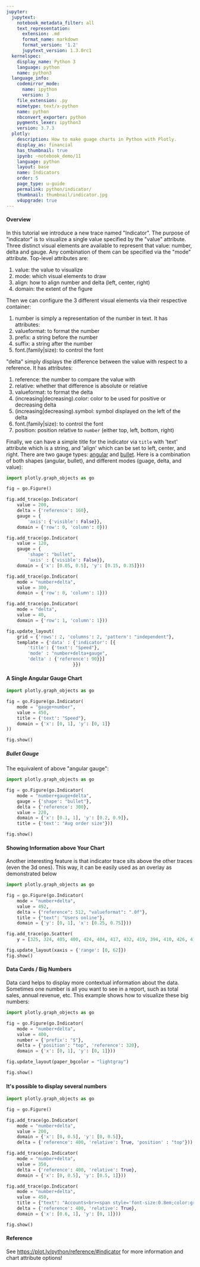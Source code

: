 ```yaml
---
jupyter:
  jupytext:
    notebook_metadata_filter: all
    text_representation:
      extension: .md
      format_name: markdown
      format_version: '1.2'
      jupytext_version: 1.3.0rc1
  kernelspec:
    display_name: Python 3
    language: python
    name: python3
  language_info:
    codemirror_mode:
      name: ipython
      version: 3
    file_extension: .py
    mimetype: text/x-python
    name: python
    nbconvert_exporter: python
    pygments_lexer: ipython3
    version: 3.7.3
  plotly:
    description: How to make guage charts in Python with Plotly.
    display_as: financial
    has_thumbnail: true
    ipynb: ~notebook_demo/11
    language: python
    layout: base
    name: Indicators
    order: 5
    page_type: u-guide
    permalink: python/indicator/
    thumbnail: thumbnail/indicator.jpg
    v4upgrade: true
---
```


#### Overview
In this tutorial we introduce a new trace named "Indicator". The purpose of "indicator" is to visualize a single value specified by the "value" attribute.
  Three distinct visual elements are available to represent that value: number, delta and gauge. Any combination of them can be specified via the "mode" attribute.
  Top-level attributes are:
    <ol>
      <li>value: the value to visualize</li>
      <li> mode: which visual elements to draw</li>
      <li> align: how to align number and delta (left, center, right)</li>
      <li> domain: the extent of the figure</li>
    </ol>

  Then we can configure the 3 different visual elements via their respective container:
    <ol>
      <li> number is simply a representation of the number in text. It has attributes:
      <li> valueformat: to format the number</li>
      <li> prefix: a string before the number</li>
      <li> suffix: a string after the number </li>
      <li> font.(family|size): to control the font</li>
    </ol>
   "delta" simply displays the difference between the value with respect to a reference. It has attributes:
    <ol>
      <li> reference: the number to compare the value with</li>
      <li> relative: whether that difference is absolute or relative</li>
      <li> valueformat: to format the delta</li>
      <li> (increasing|decreasing).color: color to be used for positive or decreasing delta</li>
      <li> (increasing|decreasing).symbol: symbol displayed on the left of the delta</li>
      <li> font.(family|size): to control the font</li>
      <li> position: position relative to `number` (either top, left, bottom, right)</li>
    </ol>
    Finally, we can have a simple title for the indicator via `title` with 'text' attribute which is a string, and 'align' which can be set to left, center, and right.
    There are two gauge types: [angular](https://plot.ly/python/gauge-charts/) and [bullet](https://plot.ly/python/bullet-charts/). Here is a combination of both shapes (angular, bullet), and different modes (guage, delta, and value):

```python
import plotly.graph_objects as go

fig = go.Figure()

fig.add_trace(go.Indicator(
    value = 200,
    delta = {'reference': 160},
    gauge = {
        'axis': {'visible': False}},
    domain = {'row': 0, 'column': 0}))

fig.add_trace(go.Indicator(
    value = 120,
    gauge = {
        'shape': "bullet",
        'axis' : {'visible': False}},
    domain = {'x': [0.05, 0.5], 'y': [0.15, 0.35]}))

fig.add_trace(go.Indicator(
    mode = "number+delta",
    value = 300,
    domain = {'row': 0, 'column': 1}))

fig.add_trace(go.Indicator(
    mode = "delta",
    value = 40,
    domain = {'row': 1, 'column': 1}))

fig.update_layout(
    grid = {'rows': 2, 'columns': 2, 'pattern': "independent"},
    template = {'data' : {'indicator': [{
        'title': {'text': "Speed"},
        'mode' : "number+delta+gauge",
        'delta' : {'reference': 90}}]
                         }})
```

#### A Single Angular Gauge Chart

```python
import plotly.graph_objects as go

fig = go.Figure(go.Indicator(
    mode = "gauge+number",
    value = 450,
    title = {'text': "Speed"},
    domain = {'x': [0, 1], 'y': [0, 1]}
))

fig.show()
```

##### Bullet Gauge
The equivalent of above "angular gauge":

```python
import plotly.graph_objects as go

fig = go.Figure(go.Indicator(
    mode = "number+gauge+delta",
    gauge = {'shape': "bullet"},
    delta = {'reference': 300},
    value = 220,
    domain = {'x': [0.1, 1], 'y': [0.2, 0.9]},
    title = {'text': "Avg order size"}))

fig.show()
```

#### Showing Information above Your Chart
Another interesting feature is that indicator trace sits above the other traces (even the 3d ones). This way, it can be easily used as an overlay as demonstrated below

```python
import plotly.graph_objects as go

fig = go.Figure(go.Indicator(
    mode = "number+delta",
    value = 492,
    delta = {"reference": 512, "valueformat": ".0f"},
    title = {"text": "Users online"},
    domain = {'y': [0, 1], 'x': [0.25, 0.75]}))

fig.add_trace(go.Scatter(
    y = [325, 324, 405, 400, 424, 404, 417, 432, 419, 394, 410, 426, 413, 419, 404, 408, 401, 377, 368, 361, 356, 359, 375, 397, 394, 418, 437, 450, 430, 442, 424, 443, 420, 418, 423, 423, 426, 440, 437, 436, 447, 460, 478, 472, 450, 456, 436, 418, 429, 412, 429, 442, 464, 447, 434, 457, 474, 480, 499, 497, 480, 502, 512, 492]))

fig.update_layout(xaxis = {'range': [0, 62]})
fig.show()
```
#### Data Cards / Big Numbers
Data card helps to display more contextual information about the data. Sometimes one number is all you want to see in a report, such as total sales, annual revenue, etc. This example shows how to visualize these big numbers:

```python
import plotly.graph_objects as go

fig = go.Figure(go.Indicator(
    mode = "number+delta",
    value = 400,
    number = {'prefix': "$"},
    delta = {'position': "top", 'reference': 320},
    domain = {'x': [0, 1], 'y': [0, 1]}))

fig.update_layout(paper_bgcolor = "lightgray")

fig.show()
```

#### It's possible to display several numbers

```python
import plotly.graph_objects as go

fig = go.Figure()

fig.add_trace(go.Indicator(
    mode = "number+delta",
    value = 200,
    domain = {'x': [0, 0.5], 'y': [0, 0.5]},
    delta = {'reference': 400, 'relative': True, 'position' : "top"}))

fig.add_trace(go.Indicator(
    mode = "number+delta",
    value = 350,
    delta = {'reference': 400, 'relative': True},
    domain = {'x': [0, 0.5], 'y': [0.5, 1]}))

fig.add_trace(go.Indicator(
    mode = "number+delta",
    value = 450,
    title = {"text": "Accounts<br><span style='font-size:0.8em;color:gray'>Subtitle</span><br><span style='font-size:0.8em;color:gray'>Subsubtitle</span>"},
    delta = {'reference': 400, 'relative': True},
    domain = {'x': [0.6, 1], 'y': [0, 1]}))

fig.show()
```

#### Reference
See https://plot.ly/python/reference/#indicator for more information and chart attribute options!

```python

```
